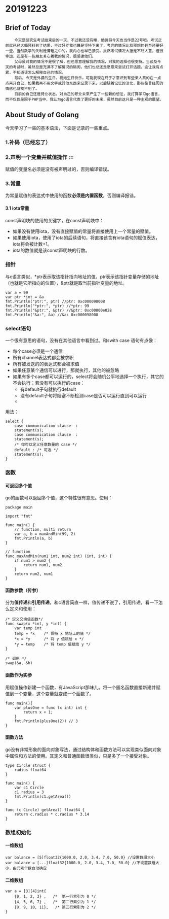 # 20191223
##   Brief of Today
        今天是研究生考试结束后的一天，不过我还没有睡，勉强将今天也当作是22号吧。考试之前就已经大概预料到了结果，不过好歹我也算是坚持下来了，考完的情况比我预想的甚至还要好一些，当然数学的失利是情理之中的，我内心也早已接受。虽然考试情况大抵是不尽人意，但很幸运，还是有一些朋友关心着我的情况，很感谢他们。
        父母虽对我的情况不是很了解，但也愿意理解我的情况，对我的选择也很支持。当谈及今天的考试时，虽然总是充满不了解情况的隔阂，他们也总还是愿意来尝试打开话题，这让我有点累，不知道该怎么解释自己的情况。
        最后，今天是外婆的生日，祝她生日快乐。可能我现在终于才意识到有些亲人真的在一点点离开自己，如果我再不用文字或其他东西来记录下来，以后随着记忆的淡化，那些往昔经历的情感也就找不到了。
        目前的自己还是待业状态，对自己的职业未来产生了一些新的想法，我打算学习go语言，而不仅仅是限于PHP当中，我认为go语言代表了更好的未来，虽然目前这只是一种主观的展望。

## About Study of Golang
今天学习了一些的基本语法，下面是记录的一些重点。
### 1.补码（已经忘了）
### 2.声明一个变量并赋值操作 :=
赋值的变量名必须是没有被声明过的，否则编译错误。
### 3.常量
为常量赋值的表达式中使用的函数**必须是内置函数**，否则编译报错。
#### 3.1 iota常量
const声明块的使用的关键字，在const声明块中：
- 如果没有使用iota，没有直接赋值的常量将直接使用上一个常量的赋值。
- 如果使用iota，使用了iota的后续语句，将直接该含有iota语句的赋值表达，iota将会被计数+1。
- iota的数值就是该const声明块的行数。
### 指针
与c语言类似，*ptr表示取该指针指向地址的值，ptr表示该指针变量存储的地址（也就是它所指向的位置），&ptr就是取当前指针变量的地址。

    var a = 99
    var ptr *int = &a
	fmt.Println("ptr:", ptr) //ptr: 0xc000098008
	fmt.Println("*ptr:", *ptr) //*ptr: 99
    fmt.Println("&ptr:", &ptr) //&ptr: 0xc00000e028
	fmt.Println("&a:", &a) //&a: 0xc000098008

### select语句
一个很有意思的语句，没有在其他语言中看到过。和swith case 语句有点像：
- 每个case必须是一个通信
- 所有channel表达式都会被求职
- 所有被发送的的表达式都会被求值
- 如果任意某个通信可以进行，那就执行，其他的被忽略
- 如果有多个case都可以运行的，select将会随机公平地选择一个执行，其它的不会执行；若没有可以执行的case： 
  - 有default子句就执行default
  - 没有default子句将阻塞不断检测case是否可以运行直到可以运行
  - 
用法：

    select {
        case communication clause  :
        statement(s);      
        case communication clause  :
        statement(s);
        /* 你可以定义任意数量的 case */
        default : /* 可选 */
        statement(s);
    }

### 函数
#### 可返回多个值
go的函数可以返回多个值，这个特性很有意思。使用：

    package main

    import "fmt"

    func main() {
        // function, multi return
        var a, b = maxAndMin(99, 2)
        fmt.Println(a, b)
    }

    // function
    func maxAndMin(num1 int, num2 int) (int, int) {
        if num1 > num2 {
            return num1, num2
        }
        return num2, num1
    }

#### 函数参数（传参）
分为**值传递**和**引用传递**，和c语言简直一样，值传递不说了，引用传递，看一下怎么定义和使用：

    /* 定义交换值函数*/
    func swap(x *int, y *int) {
        var temp int
        temp = *x    /* 保持 x 地址上的值 */
        *x = *y      /* 将 y 值赋给 x */
        *y = temp    /* 将 temp 值赋给 y */
    }

    /* 调用 */
    swap(&a, &b)

#### 函数作为实参
用赋值操作新建一个函数，有JavaScript那味儿。将一个匿名函数直接新建并赋值到一个变量，这个变量就变成一个函数了。

    func main(){
        var plusOne = func (x int) int {
            return x + 1;
        }
        fmt.Println(plusOne(2)) // 3
    }

#### 函数方法
go没有非常形象的面向对象写法，通过结构体和函数方法可以实现类似面向对象中属性和方法的使用。其定义和普通函数很类似，只是多了一个接受对象。

    type Circle struct {
        radius float64
    }

    func main() {
        var c1 Circle
        c1.radius = 3
        fmt.Println(c1.getArea())
    }

    func (c Circle) getArea() float64 {
        return c.radius * c.radius * 3.14
    }

### 数组初始化
#### 一维数组

    var balance = [5]float32{1000.0, 2.0, 3.4, 7.0, 50.0} //设置数组大小
    var balance = [...]float32{1000.0, 2.0, 3.4, 7.0, 50.0} //不设置数组大小，由元素个数自动确定

#### 二维数组

    var a = [3][4]int{  
        {0, 1, 2, 3} ,   /*  第一行索引为 0 */
        {4, 5, 6, 7} ,   /*  第二行索引为 1 */
        {8, 9, 10, 11},   /* 第三行索引为 2 */
    }

